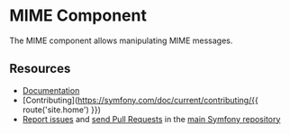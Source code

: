 MIME Component
==============

The MIME component allows manipulating MIME messages.

Resources
---------

 * [Documentation](https://symfony.com/doc/current/components/mime.html)
 * [Contributing](https://symfony.com/doc/current/contributing/{{ route('site.home') }})
 * [Report issues](https://github.com/symfony/symfony/issues) and
   [send Pull Requests](https://github.com/symfony/symfony/pulls)
   in the [main Symfony repository](https://github.com/symfony/symfony)
